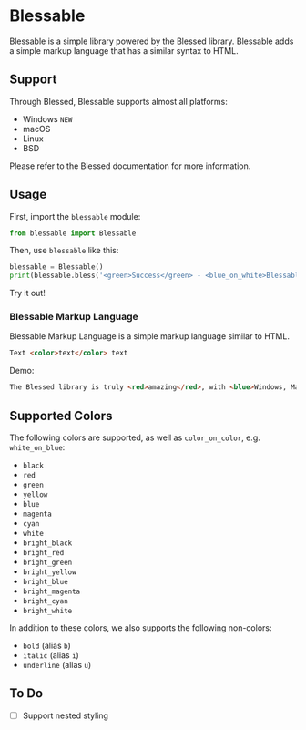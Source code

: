 # Blessable

Blessable is a simple library powered by the Blessed library. Blessable adds a simple markup language that has a similar syntax to HTML.

## Support

Through Blessed, Blessable supports almost all platforms:

 - Windows `NEW`
 - macOS
 - Linux
 - BSD

Please refer to the Blessed documentation for more information.

## Usage

First, import the `blessable` module:

```python
from blessable import Blessable
```

Then, use `blessable` like this:

```python
blessable = Blessable()
print(blessable.bless('<green>Success</green> - <blue_on_white>Blessable has been installed!</blue_on_white>'))
```

Try it out!

### Blessable Markup Language

Blessable Markup Language is a simple markup language similar to HTML.

```html
Text <color>text</color> text
```

Demo:

```html
The Blessed library is truly <red>amazing</red>, with <blue>Windows, Mac, and Linux Support</blue> all built-in!
```

## Supported Colors

The following colors are supported, as well as `color_on_color`, e.g. `white_on_blue`:

 - `black`
 - `red`
 - `green`
 - `yellow`
 - `blue`
 - `magenta`
 - `cyan`
 - `white`
 - `bright_black`
 - `bright_red`
 - `bright_green`
 - `bright_yellow`
 - `bright_blue`
 - `bright_magenta`
 - `bright_cyan`
 - `bright_white`

In addition to these colors, we also supports the following non-colors:

 - `bold` (alias `b`)
 - `italic` (alias `i`)
 - `underline` (alias `u`)

## To Do

 - [ ] Support nested styling